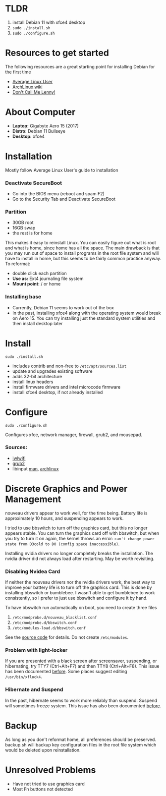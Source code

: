 # TLDR

1. install Debian 11 with xfce4 desktop
2. `sudo ./install.sh`
3. `sudo ./configure.sh`

# Resources to get started

The following resources are a great starting point for installing Debian for the first time

- [Average Linux User](https://averagelinuxuser.com/)
- [ArchLinux wiki](https://wiki.archlinux.org)
- [Don't Call Me Lenny!](https://www.youtube.com/channel/UCRuUzEZux8Y6yISPeGDIHdg)

# About Computer

- **Laptop:** Gigabyte Aero 15 (2017)
- **Distro:** Debian 11 Bullseye
- **Desktop:** xfce4

# Installation

Mostly follow Average Linux User's guide to installation

### Deactivate SecureBoot

- Go into the BIOS menu (reboot and spam F2)
- Go to the Security Tab and Deactivate SecureBoot

### Partition

- 30GB root
- 16GB swap
- the rest is for home

This makes it easy to reinstall Linux. You can easily figure out what is root and what is home, since home has all the space. The main drawback is that you may run out of space to install programs in the root file system and will have to install in home, but this seems to be fairly common practice anyway. To reformat:

- double click each partition
- **Use as:** Ext4 journaling file system
- **Mount point:** / or home

### Installing base

- Currently, Debian 11 seems to work out of the box
- In the past, installing xfce4 along with the operating system would break on Aero 15. You can try installing just the standard system utilities and then install desktop later

# Install

`sudo ./install.sh`

- includes contrib and non-free to `/etc/apt/sources.list`
- update and upgrades existing software
- adds 32-bit architecture
- install linux headers
- install firmware drivers and intel microcode firmware
- install xfce4 desktop, if not already installed

# Configure

`sudo ./configure.sh`

Configures xfce, network manager, firewall, grub2, and mousepad.

### Sources:

- [iwlwifi](https://wiki.debian.org/iwlwifi)
- [grub2](https://wiki.debian.org/Grub)
- libinput [man](https://jlk.fjfi.cvut.cz/arch/manpages/man/libinput.4), [archlinux](https://wiki.archlinux.org/index.php/Libinput)

# Discrete Graphics and Power Management

nouveau drivers appear to work well, for the time being. Battery life is approximately 10 hours, and suspending appears to work. 

I tried to use bbswitch to turn off the graphics card, but this no longer appears stable. You can turn the graphics card off with bbswitch, but when you try to turn it on again, the kernel throws an error: `can't change power state from D3cold to D0 (config space inaccessible)`. 

Installing nvidia drivers no longer completely breaks the installation. The nvidia driver did not always load after restarting. May be worth revisiting.

### Disabling Nvidea Card

If neither the nouveau drivers nor the nvidia drivers work, the best way to improve your battery life is to turn off the graphics card. This is done by installing bbswitch or bumblebee. I wasn't able to get bumblebee to work consistently, so I prefer to just use bbswitch and configure it by hand.

To have bbswitch run automatically on boot, you need to create three files

1. `/etc/modprobe.d/nouveau_blacklist.conf`
2. `/etc/modprobe.d/bbswitch.conf`
3. `/etc/modules-load.d/bbswitch.conf`

See the [source code](https://github.com/Bumblebee-Project/bbswitch) for details. Do not create `/etc/modules`. 

### Problem with light-locker

If you are presented with a black screen after screensaver, suspending, or hibernating, 
try TTY7 (Ctrl+Alt+F7) and then TTY8 (Ctrl+Alt+F8). 
This issue has been documented [before](https://github.com/the-cavalry/light-locker/issues/138). 
Some places suggest editing `/usr/bin/xflock4`.

### Hibernate and Suspend

In the past, hibernate seems to work more reliably than suspend. 
Suspend will sometimes freeze system. 
This issue has also been documented [before](https://github.com/systemd/systemd/issues/11810#issuecomment-489727505).

# Backup

As long as you don't reformat home, all preferences should be preserved. 
backup.sh will backup key configuration files in the root file system which would be deleted upon reinstallation. 

# Unresolved Problems

- Have not tried to use graphics card
- Most Fn buttons not detected
